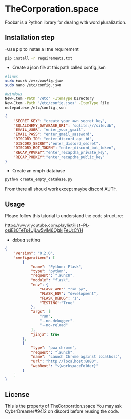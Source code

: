 # TheCorporation.space

Foobar is a Python library for dealing with word pluralization.

## Installation step

-Use pip to install all the requirement

```bash
pip install -r requirements.txt
```

- Create a json file at this path called config.json


```bash
#linux
sudo touch /etc/config.json
sudo nano /etc/config.json

#windows
New-Item -Path '/etc' -ItemType Directory
New-Item -Path '/etc/config.json' -ItemType File
notepad.exe /etc/config.json

```
```json
{
    "SECRET_KEY": "create_your_own_secret_key",
    "SQLALCHEMY_DATABASE_URI": "sqlite:///site.db",
    "EMAIL_USER": "enter_your_gmail",
    "EMAIL_PASS": "enter_gmail_password",
    "DISCORD_ID": "enter_discord_api_id",
    "DISCORD_SECRET":"enter_discord_secret",
    "DISCORD_BOT_TOKEN": "enter_discord_bot_token",
    "RECAP_PRVKEY":"enter_recapcha_private_key",
    "RECAP_PUBKEY":"enter_recapcha_public_key"
}
```
- Create an empty database
```bash
python create_empty_database.py
```

From there all should work except maybe discord AUTH.


## Usage

Please follow this tutorial to understand the code structure: 

https://www.youtube.com/playlist?list=PL-osiE80TeTs4UjLw5MM6OjgkjFeUxCYH

- debug setting  
```json
{
    "version": "0.2.0",
    "configurations": [
        {
            "name": "Python: Flask",
            "type": "python",
            "request": "launch",
            "module": "flask",
            "env": {
                "FLASK_APP": "run.py",
                "FLASK_ENV": "development",
                "FLASK_DEBUG": "1",
                "TESTING":"True" 
            },
            "args": [
                "run",
                "--no-debugger",
                "--no-reload"
            ],
            "jinja": true
        },
        {
            "type": "pwa-chrome",
            "request": "launch",
            "name": "Launch Chrome against localhost",
            "url": "http://localhost:8080",
            "webRoot": "${workspaceFolder}"
        }
    ]
}
```



## License
This is the property of TheCorporation.space
You may ask CyberDreamer#9412 on discord before reusing the code.
